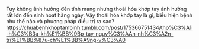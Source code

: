Tuy không ảnh hưởng đến tính mạng nhưng thoái hóa khớp tay ảnh hưởng rất lớn đến sinh hoạt hằng ngày. Vậy thoái hóa khớp tay là gì, biểu hiện bệnh như thế nào và phương pháp điều trị ra sao?
https://chuabenhkhoptambinh.tumblr.com/post/175366751434/tho%C3%A1i-h%C3%B3a-kh%E1%BB%9Bp-tay-nguy%C3%AAn-nh%C3%A2n-tri%E1%BB%87u-ch%E1%BB%A9ng-v%C3%A0
